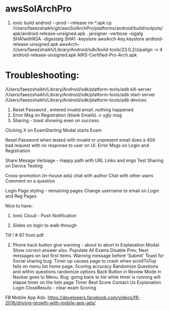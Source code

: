 # awsSolArchPro


1. ionic build android --prod --release
rm *.apk
cp /Users/faeezshaikh/git/awsSolArchPro/platforms/android/build/outputs/apk/android-release-unsigned.apk .
jarsigner -verbose -sigalg SHA1withRSA -digestalg SHA1 -keystore awsArch-key.keystore android-release-unsigned.apk awsArch-
/Users/faeezshaikh/Library/Android/sdk/build-tools/23.0.2/zipalign -v 4 android-release-unsigned.apk AWS-Certified-Pro-Arch.apk



Troubleshooting:
===============
/Users/faeezshaikh/Library/Android/sdk/platform-tools/adb kill-server
/Users/faeezshaikh/Library/Android/sdk/platform-tools/adb start-server
/Users/faeezshaikh/Library/Android/sdk/platform-tools/adb devices



1. Reset Password , entered invalid email..nothing happened
2. Error Msg on Registration (blank Emails)..v ugly msg
3. Sharing - toast showing even on success.


Clicking X on ExamStarting Modal starts Exam

Reset Password when tested with invalid or unpresent email does a 400 bad request with no response to user on UI.
Error Msgs on Login and Registration

Share Mesage Verbiage - Happy path with URL Links and imgs
Test Sharing on Device
Testing


Cross-promotion (in-house ads)
chat with author
Chat with other users
Comment on a question



Login Page styling - remaining pages 
Change username to email on Login and Reg Pages




Nice to have:
1. Ionic Cloud - Push Notification

3. Slides on login to walk through


Till ! # 67 from pdf




2. Phone back button give warning - about to abort
In Explanation Modal: Show correct answer also.
Populate All Exams
Disable Prev, Next messages on last first items.
Warning message before 'Submit'
Toast for Social sharing
bug: Timer up causes page to crash when scrollToTop fails on menu list home page.
Scoring accuracy
Randomize Questions and within questions randomize options
Back Button in  Review Mode in Navbar goes to Menu.
Bug: going back to list while timer is running will elapse timer on the lists page
Timer
Best Score
Contact Us
Explanation
Login
CloseResuts - clear exam
Scoring


FB Mobile App Ads:
https://developers.facebook.com/videos/f8-2016/driving-growth-with-mobile-app-ads/
